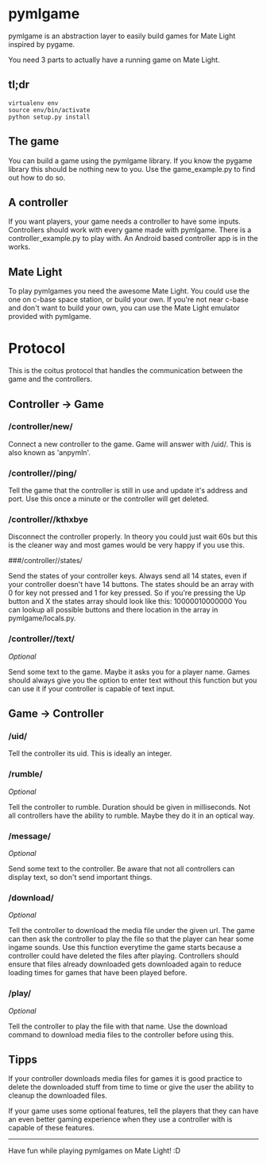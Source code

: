 pymlgame
========

pymlgame is an abstraction layer to easily build games for Mate Light inspired by pygame.

You need 3 parts to actually have a running game on Mate Light.

tl;dr
-----

```
virtualenv env
source env/bin/activate
python setup.py install
```

The game
--------

You can build a game using the pymlgame library. If you know the pygame library this should be nothing new to you.
Use the game_example.py to find out how to do so.

A controller
------------

If you want players, your game needs a controller to have some inputs. Controllers should work with every game made with
pymlgame. There is a controller_example.py to play with. An Android based controller app is in the works.

Mate Light
----------

To play pymlgames you need the awesome Mate Light. You could use the one on c-base space station, or build your own.
If you're not near c-base and don't want to build your own, you can use the Mate Light emulator provided with pymlgame.


Protocol
========

This is the coitus protocol that handles the communication between the game and the controllers.


Controller -> Game
------------------

### /controller/new/<port>

Connect a new controller to the game. Game will answer with /uid/<uid>. This is also known as 'anpymln'.

### /controller/<uid>/ping/<port>

Tell the game that the controller is still in use and update it's address and port. Use this once a minute or the
controller will get deleted.

### /controller/<uid>/kthxbye

Disconnect the controller properly. In theory you could just wait 60s but this is the cleaner way and most games would
be very happy if you use this.

###/controller/<uid>/states/<states>

Send the states of your controller keys. Always send all 14 states, even if your controller doesn't have 14 buttons.
The states should be an array with 0 for key not pressed and 1 for key pressed. So if you're pressing the Up button and
X the states array should look like this: 10000010000000
You can lookup all possible buttons and there location in the array in pymlgame/locals.py.

### /controller/<uid>/text/<text>

*Optional*

Send some text to the game. Maybe it asks you for a player name. Games should always give you the option to enter text
without this function but you can use it if your controller is capable of text input.


Game -> Controller
------------------

### /uid/<uid>

Tell the controller its uid. This is ideally an integer.

### /rumble/<duration>

*Optional*

Tell the controller to rumble. Duration should be given in milliseconds. Not all controllers have the ability to rumble.
Maybe they do it in an optical way.

### /message/<text>

*Optional*

Send some text to the controller. Be aware that not all controllers can display text, so don't send important things.

### /download/<url>

*Optional*

Tell the controller to download the media file under the given url. The game can then ask the controller to play the
file so that the player can hear some ingame sounds. Use this function everytime the game starts because a controller
could have deleted the files after playing. Controllers should ensure that files already downloaded gets downloaded
again to reduce loading times for games that have been played before.

### /play/<file>

*Optional*

Tell the controller to play the file with that name. Use the download command to download media files to the controller
before using this.


Tipps
-----

If your controller downloads media files for games it is good practice to delete the downloaded stuff from time to time
or give the user the ability to cleanup the downloaded files.

If your game uses some optional features, tell the players that they can have an even better gaming experience when they
use a controller with is capable of these features.


---

Have fun while playing pymlgames on Mate Light! :D
